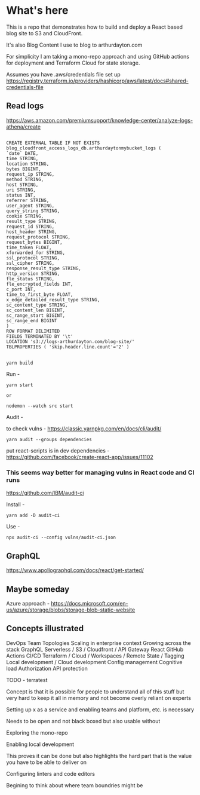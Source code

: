 # What's here
This is a repo that demonstrates how to build and deploy a React based blog site to S3 and CloudFront.

It's also Blog Content I use to blog to arthurdayton.com

For simplicity I am taking a mono-repo approach and using GitHub actions for deployment and Terraform Cloud for state storage.

Assumes you have .aws/credentials file set up
https://registry.terraform.io/providers/hashicorp/aws/latest/docs#shared-credentials-file

## Read logs

https://aws.amazon.com/premiumsupport/knowledge-center/analyze-logs-athena/create 

```create database blog_cloudfront_access_logs_db

CREATE EXTERNAL TABLE IF NOT EXISTS blog_cloudfront_access_logs_db.arthurdaytonmybucket_logs (
`date` DATE,
time STRING,
location STRING,
bytes BIGINT,
request_ip STRING,
method STRING,
host STRING,
uri STRING,
status INT,
referrer STRING,
user_agent STRING,
query_string STRING,
cookie STRING,
result_type STRING,
request_id STRING,
host_header STRING,
request_protocol STRING,
request_bytes BIGINT,
time_taken FLOAT,
xforwarded_for STRING,
ssl_protocol STRING,
ssl_cipher STRING,
response_result_type STRING,
http_version STRING,
fle_status STRING,
fle_encrypted_fields INT,
c_port INT,
time_to_first_byte FLOAT,
x_edge_detailed_result_type STRING,
sc_content_type STRING,
sc_content_len BIGINT,
sc_range_start BIGINT,
sc_range_end BIGINT
)
ROW FORMAT DELIMITED
FIELDS TERMINATED BY '\t'
LOCATION 's3://logs-arthurdayton.com/blog-site/'
TBLPROPERTIES ( 'skip.header.line.count'='2' )
```


##

```
yarn build
```

Run - 
```
yarn start 

or 

nodemon --watch src start
```
Audit - 


to check vulns - https://classic.yarnpkg.com/en/docs/cli/audit/

```
yarn audit --groups dependencies
```


put react-scripts is in dev dependencies - https://github.com/facebook/create-react-app/issues/11102

### This seems way better for managing vulns in React code and CI runs
https://github.com/IBM/audit-ci

Install - 
```
yarn add -D audit-ci

```

Use - 
```
npx audit-ci --config vulns/audit-ci.json

```


## GraphQL
https://www.apollographql.com/docs/react/get-started/


## Maybe someday 
Azure approach - https://docs.microsoft.com/en-us/azure/storage/blobs/storage-blob-static-website


## Concepts illustrated
DevOps
Team Topologies
Scaling in enterprise context
Growing across the stack
GraphQL
Serverless / S3 / Cloudfront / API Gateway
React
GitHub Actions CI/CD
Terraform / Cloud / Workspaces / Remote State / Tagging
Local development / Cloud development
Config management
Cognitive load
Authorization 
API protection

TODO - terratest

Concept is that it is possible for people to understand all of this stuff but very hard to keep it all in memory and not become overly reliant on experts

Setting up x as a service and enabling teams and platform, etc. is necessary

Needs to be open and not black boxed but also usable without 

Exploring the mono-repo

Enabling local development

This proves it can be done but also highlights the hard part that is the value you have to be able to deliver on

Configuring linters and code editors

Begining to think about where team boundries might be
